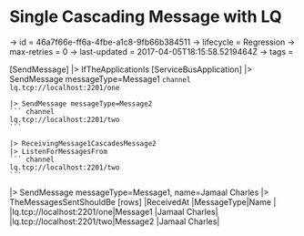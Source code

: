 # Single Cascading Message with LQ

-> id = 46a7f66e-ff6a-4fbe-a1c8-9fb66b384511
-> lifecycle = Regression
-> max-retries = 0
-> last-updated = 2017-04-05T18:15:58.5219464Z
-> tags = 

[SendMessage]
|> IfTheApplicationIs
    [ServiceBusApplication]
    |> SendMessage messageType=Message1
    ``` channel
    lq.tcp://localhost:2201/one
    ```

    |> SendMessage messageType=Message2
    ``` channel
    lq.tcp://localhost:2201/two
    ```

    |> ReceivingMessage1CascadesMessage2
    |> ListenForMessagesFrom
    ``` channel
    lq.tcp://localhost:2201/two
    ```


|> SendMessage messageType=Message1, name=Jamaal Charles
|> TheMessagesSentShouldBe
    [rows]
    |ReceivedAt                 |MessageType|Name          |
    |lq.tcp://localhost:2201/one|Message1   |Jamaal Charles|
    |lq.tcp://localhost:2201/two|Message2   |Jamaal Charles|

~~~

